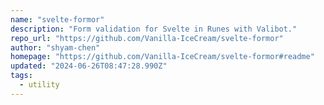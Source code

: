 ```yaml
---
name: "svelte-formor"
description: "Form validation for Svelte in Runes with Valibot."
repo_url: "https://github.com/Vanilla-IceCream/svelte-formor"
author: "shyam-chen"
homepage: "https://github.com/Vanilla-IceCream/svelte-formor#readme"
updated: "2024-06-26T08:47:28.990Z"
tags: 
  - utility
---
```

